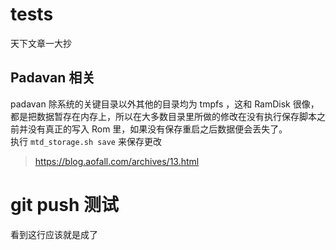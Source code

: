 # tests
天下文章一大抄
## Padavan 相关
padavan 除系统的关键目录以外其他的目录均为 tmpfs ，这和 RamDisk 很像，都是把数据暂存在内存上，所以在大多数目录里所做的修改在没有执行保存脚本之前并没有真正的写入 Rom 里，如果没有保存重启之后数据便会丢失了。  
执行 `mtd_storage.sh save` 来保存更改  
>https://blog.aofall.com/archives/13.html

# git push 测试
看到这行应该就是成了